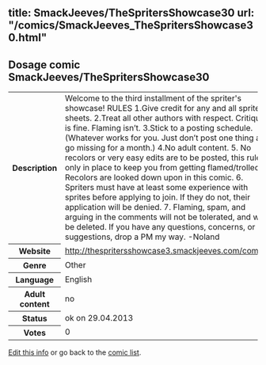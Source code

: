 title: SmackJeeves/TheSpritersShowcase30
url: "/comics/SmackJeeves_TheSpritersShowcase30.html"
---
Dosage comic SmackJeeves/TheSpritersShowcase30
-----------------------------------------

<p id="msg"></p>
<script type="text/javascript">
if (window.location.search === '?edit_info_mail=sent_ok') {
  var elem = document.getElementById("msg");
  elem.innerHTML = 'Edited information sucessfully sent for review, which is usually done daily. Thanks!';
  elem.className = 'ok';
}
</script>
<table class="comicinfo">
<tr>
<th>Description</th><td>Welcome to the third installment of the spriter's showcase! RULES 1.Give credit for any and all sprite sheets. 2.Treat all other authors with respect. Critique is fine. Flaming isn’t. 3.Stick to a posting schedule. (Whatever works for you. Just don’t post one thing and go missing for a month.) 4.No adult content. 5. No recolors or very easy edits are to be posted, this rule is only in place to keep you from getting flamed/trolled. Recolors are looked down upon in this comic. 6. Spriters must have at least some experience with sprites before applying to join. If they do not, their application will be denied. 7. Flaming, spam, and arguing in the comments will not be tolerated, and will be deleted. If you have any questions, concerns, or suggestions, drop a PM my way. -Noland</td>
</tr>
<tr>
<th>Website</th><td><a href="http://thespritersshowcase3.smackjeeves.com/comics/">http://thespritersshowcase3.smackjeeves.com/comics/</a></td>
</tr>
<tr>
<th>Genre</th><td>Other</td>
</tr>
<tr>
<th>Language</th><td>English</td>
</tr>
<tr>
<th>Adult content</th><td>no</td>
</tr>
<tr>
<th>Status</th><td>ok on 29.04.2013</td>
</tr>
<tr>
<th>Votes</th><td>0</td>
</tr>
</table>

[Edit this info](SmackJeeves_TheSpritersShowcase30_edit.html) or go back to the [comic list](../comic-index.html).
